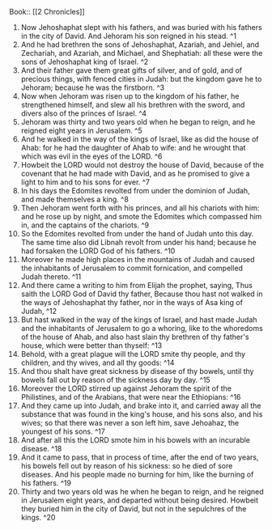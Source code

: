  Book:: [[2 Chronicles]]
 1. Now Jehoshaphat slept with his fathers, and was buried with his fathers in the city of David. And Jehoram his son reigned in his stead. ^1
 2. And he had brethren the sons of Jehoshaphat, Azariah, and Jehiel, and Zechariah, and Azariah, and Michael, and Shephatiah: all these were the sons of Jehoshaphat king of Israel. ^2
 3. And their father gave them great gifts of silver, and of gold, and of precious things, with fenced cities in Judah: but the kingdom gave he to Jehoram; because he was the firstborn. ^3
 4. Now when Jehoram was risen up to the kingdom of his father, he strengthened himself, and slew all his brethren with the sword, and divers also of the princes of Israel. ^4
 5. Jehoram was thirty and two years old when he began to reign, and he reigned eight years in Jerusalem. ^5
 6. And he walked in the way of the kings of Israel, like as did the house of Ahab: for he had the daughter of Ahab to wife: and he wrought that which was evil in the eyes of the LORD. ^6
 7. Howbeit the LORD would not destroy the house of David, because of the covenant that he had made with David, and as he promised to give a light to him and to his sons for ever. ^7
 8. In his days the Edomites revolted from under the dominion of Judah, and made themselves a king. ^8
 9. Then Jehoram went forth with his princes, and all his chariots with him: and he rose up by night, and smote the Edomites which compassed him in, and the captains of the chariots. ^9
 10. So the Edomites revolted from under the hand of Judah unto this day. The same time also did Libnah revolt from under his hand; because he had forsaken the LORD God of his fathers. ^10
 11. Moreover he made high places in the mountains of Judah and caused the inhabitants of Jerusalem to commit fornication, and compelled Judah thereto. ^11
 12. And there came a writing to him from Elijah the prophet, saying, Thus saith the LORD God of David thy father, Because thou hast not walked in the ways of Jehoshaphat thy father, nor in the ways of Asa king of Judah, ^12
 13. But hast walked in the way of the kings of Israel, and hast made Judah and the inhabitants of Jerusalem to go a whoring, like to the whoredoms of the house of Ahab, and also hast slain thy brethren of thy father's house, which were better than thyself: ^13
 14. Behold, with a great plague will the LORD smite thy people, and thy children, and thy wives, and all thy goods: ^14
 15. And thou shalt have great sickness by disease of thy bowels, until thy bowels fall out by reason of the sickness day by day. ^15
 16. Moreover the LORD stirred up against Jehoram the spirit of the Philistines, and of the Arabians, that were near the Ethiopians: ^16
 17. And they came up into Judah, and brake into it, and carried away all the substance that was found in the king's house, and his sons also, and his wives; so that there was never a son left him, save Jehoahaz, the youngest of his sons. ^17
 18. And after all this the LORD smote him in his bowels with an incurable disease. ^18
 19. And it came to pass, that in process of time, after the end of two years, his bowels fell out by reason of his sickness: so he died of sore diseases. And his people made no burning for him, like the burning of his fathers. ^19
 20. Thirty and two years old was he when he began to reign, and he reigned in Jerusalem eight years, and departed without being desired. Howbeit they buried him in the city of David, but not in the sepulchres of the kings. ^20
